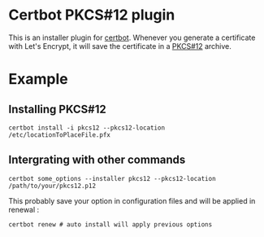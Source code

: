 # Certbot PKCS#12 plugin

This is an installer plugin for [certbot](https://certbot.eff.org). Whenever
you generate a certificate with Let's Encrypt, it will save the certificate
in a [PKCS#12](https://en.wikipedia.org/wiki/PKCS_12) archive.

# Example

## Installing PKCS#12
`certbot install -i pkcs12 --pkcs12-location /etc/locationToPlaceFile.pfx`

## Intergrating with other commands
`certbot some_options --installer pkcs12 --pkcs12-location /path/to/your/pkcs12.p12`

This probably save your option in configuration files and will be applied in renewal
:

`certbot renew # auto install will apply previous options`